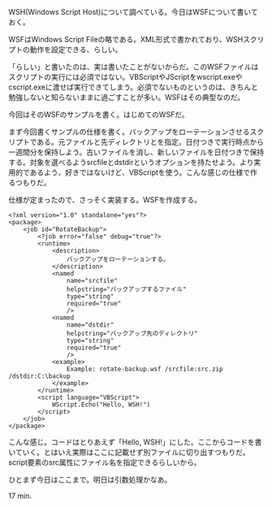 WSH(Windows Script Host)について調べている。今日はWSFについて書いておく。

WSFはWindows Script Fileの略である。XML形式で書かれており、WSHスクリプトの動作を設定できる、らしい。

「らしい」と書いたのは、実は書いたことがないからだ。このWSFファイルはスクリプトの実行には必須ではない。VBScriptやJScriptをwscript.exeやcscript.exeに渡せば実行できてしまう。必須でないものというのは、きちんと勉強しないと知らないままに過ごすことが多い。WSFはその典型なのだ。

今回はそのWSFのサンプルを書く。はじめてのWSFだ。

まず今回書くサンプルの仕様を書く。バックアップをローテーションさせるスクリプトである。元ファイルと先ディレクトリとを指定。日付つきで実行時点から一週間分を保持しよう。古いファイルを消し、新しいファイルを日付つきで保持する。対象を選べるようsrcfileとdstdirというオプションを持たせよう。より実用的であるよう、好きではないけど、VBScriptを使う。こんな感じの仕様で作るつもりだ。

仕様が定まったので、さっそく実装する。WSFを作成する。

<div><script src="https://gist.github.com/3199211.js?file=rotate-backup.wsf"></script><noscript>
<pre><code>&lt;?xml version=&quot;1.0&quot; standalone=&quot;yes&quot;?&gt;
&lt;package&gt;
    &lt;job id=&quot;RotateBackup&quot;&gt;
        &lt;?job error=&quot;false&quot; debug=&quot;true&quot;?&gt;
        &lt;runtime&gt;
            &lt;description&gt;
                バックアップをローテーションする。
            &lt;/description&gt;
            &lt;named
                name=&quot;srcfile&quot;
                helpstring=&quot;バックアップするファイル&quot;
                type=&quot;string&quot;
                required=&quot;true&quot;
                /&gt;
            &lt;named
                name=&quot;dstdir&quot;
                helpstring=&quot;バックアップ先のディレクトリ&quot;
                type=&quot;string&quot;
                required=&quot;true&quot;
                /&gt;
            &lt;example&gt;
                Example: rotate-backup.wsf /srcfile:src.zip /dstdir:C:\backup
            &lt;/example&gt;
        &lt;/runtime&gt;
        &lt;script language=&quot;VBScript&quot;&gt;
            WScript.Echo(&quot;Hello, WSH!&quot;)
        &lt;/script&gt;
    &lt;/job&gt;
&lt;/package&gt;</code></pre></noscript></div>

こんな感じ。コードはとりあえず「Hello, WSH!」にした。ここからコードを書いていく。とはいえ実際はここに記載せず別ファイルに切り出すつもりだ。script要素のsrc属性にファイル名を指定できるらしいから。

ひとまず今日はここまで。明日は引数処理かなあ。

17 min.
